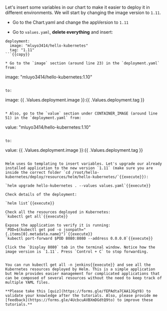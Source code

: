Let's insert some variables in our chart to make it easier to deploy it in different environments. We will start by changing the image version to `1.11`.

* Go to the Chart.yaml and change the appVersion to `1.11`

* Go to `values.yaml`, **delete everything** and insert:

```
deployment:
  image: "mluyo3414/hello-kubernetes"
  tag: "1.11"
```{{copy}}

* Go to the `image` section (around line 23) in the `deployment.yaml` from:

```
image: "mluyo3414/hello-kubernetes:1.10"
```

to:

```
image: {{  .Values.deployment.image  }}:{{  .Values.deployment.tag  }}
```{{copy}}

* Also, go to the `value` section under CONTAINER_IMAGE (around line 51) in the `deployment.yaml` from:

```
value: "mluyo3414/hello-kubernetes:1.10"
```

to:

```
value: {{  .Values.deployment.image  }}:{{  .Values.deployment.tag  }}
```{{copy}}

Helm uses Go templating to insert variables. Let's upgrade our already installed application to the new version `1.11` (make sure you are inside the correct folder `cd /root/hello-kubernetes/deploy/resources/helm/hello-kubernetes/`{{execute}}):

`helm upgrade hello-kubernetes . --values values.yaml`{{execute}}

Check details of the deployment:

`helm list`{{execute}}

Check all the resources deployed in Kubernetes:
`kubectl get all`{{execute}}

Expose the application to verify it is running:
`POD=$(kubectl get pod -o jsonpath="{.items[0].metadata.name}")`{{execute}}
`kubectl port-forward $POD 8080:8080 --address 0.0.0.0`{{execute}}

Click the `Display 8080` tab in the terminal window. Notice how the image version is `1.11`. Press `Control + C` to stop forwarding.


You can run kubectl get all -n jenkins{{execute}} and see all the Kubernetes resources deployed by Helm. This is a simple application but Helm provides easier management for complicated applications that can be composed of several resources without the need to keep track of multiple YAML files.

**Please take this [quiz](https://forms.gle/fEPAdta7CAA1JGgY8) to validate your knowledge after the tutorials. Also, please provide me [feedback](https://forms.gle/4UcbcuAVBXmDGdtQ9to) to improve these tutorials.**


